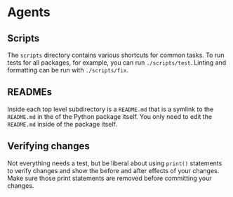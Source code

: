# Agents

## Scripts

The `scripts` directory contains various shortcuts for common tasks. To run tests for all packages, for example, you can run `./scripts/test`. Linting and formatting can be run with `./scripts/fix`.

## READMEs

Inside each top level subdirectory is a `README.md` that is a symlink to the `README.md` in the of the Python package itself. You only need to edit the `README.md` inside of the package itself.

## Verifying changes

Not everything needs a test, but be liberal about using `print()` statements to verify changes and show the before and after effects of your changes. Make sure those print statements are removed before committing your changes.
